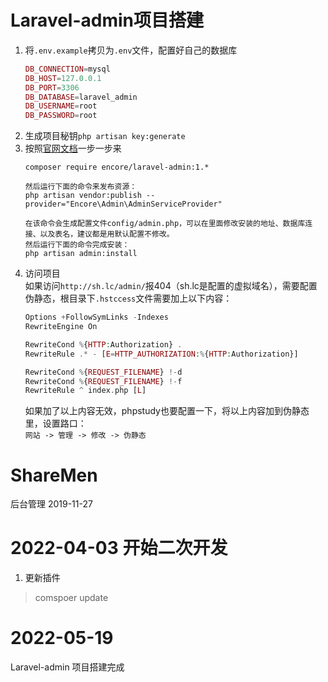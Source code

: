# Laravel-admin项目搭建
1. 将`.env.example`拷贝为`.env`文件，配置好自己的数据库  
    ```php 
    DB_CONNECTION=mysql
    DB_HOST=127.0.0.1
    DB_PORT=3306
    DB_DATABASE=laravel_admin
    DB_USERNAME=root
    DB_PASSWORD=root
    ```
2. 生成项目秘钥`php artisan key:generate`   
3. 按照[官网文档](https://laravel-admin.org/docs/zh/1.x/installation)一步一步来
    ```
    composer require encore/laravel-admin:1.*  
    
    然后运行下面的命令来发布资源：  
    php artisan vendor:publish --provider="Encore\Admin\AdminServiceProvider" 
     
    在该命令会生成配置文件config/admin.php，可以在里面修改安装的地址、数据库连接、以及表名，建议都是用默认配置不修改。
    然后运行下面的命令完成安装：  
    php artisan admin:install
    ```
4. 访问项目  
    如果访问`http://sh.lc/admin/`报404（sh.lc是配置的虚拟域名），需要配置伪静态，根目录下`.hstccess`文件需要加上以下内容：
    ```php 
    Options +FollowSymLinks -Indexes
    RewriteEngine On
    
    RewriteCond %{HTTP:Authorization} .
    RewriteRule .* - [E=HTTP_AUTHORIZATION:%{HTTP:Authorization}]
    
    RewriteCond %{REQUEST_FILENAME} !-d
    RewriteCond %{REQUEST_FILENAME} !-f
    RewriteRule ^ index.php [L]
   ```   
    如果加了以上内容无效，phpstudy也要配置一下，将以上内容加到伪静态里，设置路口：  
    `网站 -> 管理 -> 修改 -> 伪静态`
# ShareMen
后台管理
2019-11-27

# 2022-04-03 开始二次开发
1. 更新插件 
> comspoer update

# 2022-05-19
Laravel-admin 项目搭建完成
